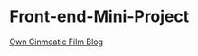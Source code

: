 # Front-end-Mini-Project

[Own Cinmeatic Film Blog](https://gallerykyoung-ixaqskyfy-cr0nu3.vercel.app/)
